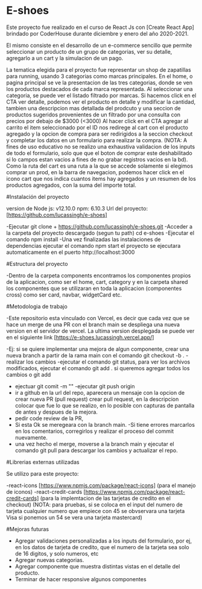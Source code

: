 # E-shoes 

Este proyecto fue realizado en el curso de React Js con [Create React App] brindado por CoderHouse durante diciembre y enero del año 2020-2021. 

El mismo consiste en el desarrollo de un e-commerce sencillo que permite seleccionar un producto de un grupo de categorias, ver su detalle, agregarlo a un cart y la simulacion de un pago. 

La tematica elegida para el proyecto fue representar un shop de zapatillas para running, usando 3 categorias como marcas principales. 
En el home, o pagina principal se ve la presentacion de las tres categorias, donde se ven los productos destacados de cada marca representada. 
Al seleccionar una categoria, se puede ver el listado filtrado por marcas. 
Si hacemos click en el CTA ver detalle, podemos ver el producto en detalle y modificar la cantidad, tambien una descripcion mas detallada del prodcuto y una seccion de productos sugeridos provenientes de un filtrado por una consulta con precios por debajo de $3000  (<3000) 
Al hacer click en el CTA agregar al carrito el item seleccionado por el ID nos redirege al cart con el producto agregado y la opcion de compra para ser redirigidos a la seccion checkout y completar los datos en un formulario para realizar la compra.
(NOTA: A fines de uso educativo no se realizo una exhaustiva validacion de los inputs de todo el formulario, solo que que el boton de comprar este deshabilitado si lo campos estan vacios a fines de no grabar registros vacios en la bd).
Como la ruta del cart es una ruta a la que se accede solamente si elegimos comprar un prod, en la barra de navegacion, podemos hacer click en el icono cart que nos indica cuantos items hay agregados y un resumen de los productos agregados, con la suma del importe total.

#Instalación del proyecto

version de Node js: v12.10.0
npm: 6.10.3
Url del proyecto: [https://github.com/lucassingh/e-shoes]

-Ejecutar git clone + https://github.com/lucassingh/e-shoes.git 
-Acceder a la carpeta del proyecto descargado (segun tu path) cd e-shoes
-Ejecutar el comando npm install
-Una vez finalizadas las instalaciones de dependencias ejecutar el comando npm start el proyecto se ejecutara automaticamente en el puerto http://localhost:3000

#Estructura del proyecto

-Dentro de la carpeta components encontramos los componentes propios de la aplicacion, como ser el home, cart, category y en la carpeta shared los componentes que se utilizaran en toda la aplicacion (componentes cross) como ser card, navbar, widgetCard etc.

#Metodologia de trabajo

-Este repositorio esta vinculado con Vercel, es decir que cada vez que se hace un merge de una PR con el branch main se despliega una nueva version en el servidor de vercel.
La ultima version desplegada se puede ver en el siguiente link [https://e-shoes.lucassingh.vercel.app/]

-Ej: si se quiere implementar una mejora de algun componente, crear una nueva branch a partir de la rama main con el comando git checkout -b <nombre-nueva-branch>.
-realizar los cambios 
-ejecutar el comando git status, para ver los archivos modificados, ejecutar el comando git add . si queremos agregar todos los cambios o git add <nombre del archivo>
- ejectuar git comit -m "<nombre descriptivo del commit resumiendo lo que se realizo>"
-ejecutar git push origin <nombre-branch-creada-anteriormente>
- ir a github en la url del repo, aparecera un mensaje con la opcion de crear nueva PR (pull request) crear pull request, en la descripcion colocar que fue lo que se realizo, en lo posible con capturas de pantalla de antes y despues de la mejora.
 - pedir code review de la PR, 
 - Si esta Ok se meregeara con la branch main.
 -Si tiene errores marcarlos en los comentarios, corregirlos y realizar el proceso del commit nuevamente.
 - una vez hecho el merge, moverse a la branch main y ejecutar el comando git pull para descargar los cambios y actualizar el repo. 
  
 #Librerias externas utilizadas
 
 Se utilizo para este proyecto:
 
 -react-icons [https://www.npmjs.com/package/react-icons] (para el manejo de iconos)
 -react-credit-cards [https://www.npmjs.com/package/react-credit-cards] (para la implemtacion de las tarjetas de credito en el checkout)
(NOTA: para pruebas, si se coloca en el input del numero de tarjeta cualquier numero que empiece con 45 se obvservara una tarjeta Visa si ponemos un 54 se vera una tarjeta mastercard)

#Mejoras futuras

- Agregar validaciones personalizadas a los inputs del formulario, por ej, en los datos de tarjeta de credito, que el numero de la tarjeta sea solo de 16 digitos, y solo numeros, etc
- Agregar nuevas categorias.
- Agregar componente que muestra distintas vistas en el detalle del producto. 
- Terminar de hacer responsive algunos componentes

